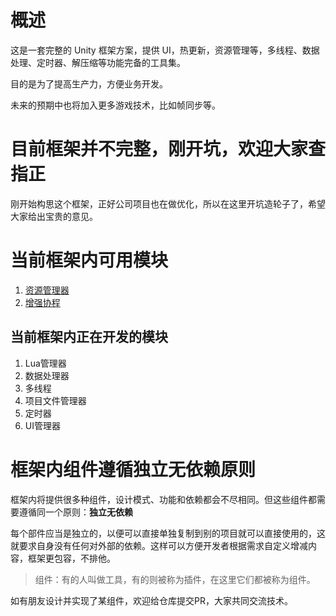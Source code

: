 # 概述
这是一套完整的 Unity 框架方案，提供 UI，热更新，资源管理等，多线程、数据处理、定时器、解压缩等功能完备的工具集。

目的是为了提高生产力，方便业务开发。

未来的预期中也将加入更多游戏技术，比如帧同步等。

# 目前框架并不完整，刚开坑，欢迎大家查指正
刚开始构思这个框架，正好公司项目也在做优化，所以在这里开坑造轮子了，希望大家给出宝贵的意见。

# 当前框架内可用模块
1. [资源管理器](资源管理器)
2. [增强协程](增强协程)

## 当前框架内正在开发的模块
1. Lua管理器
2. 数据处理器
3. 多线程
4. 项目文件管理器
5. 定时器
6. UI管理器

# 框架内组件遵循独立无依赖原则
框架内将提供很多种组件，设计模式、功能和依赖都会不尽相同。但这些组件都需要遵循同一个原则：**独立无依赖**

每个部件应当是独立的，以便可以直接单独复制到别的项目就可以直接使用的，这就要求自身没有任何对外部的依赖。这样可以方便开发者根据需求自定义增减内容，框架更包容，不排他。

>组件：有的人叫做工具，有的则被称为插件，在这里它们都被称为组件。

如有朋友设计并实现了某组件，欢迎给仓库提交PR，大家共同交流技术。
